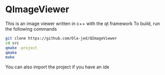 # QImageViewer
This is an image viewer written in c++ with the qt framework
To build, run the following commands

```bash
git clone https://github.com/Ola-jed/QImageViewer
cd src
qmake -project
qmake
make
```
You can also import the project if you have an ide
